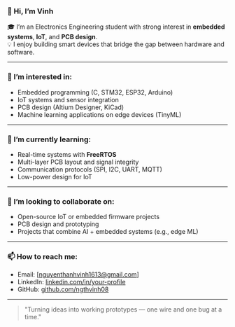 ### 👋 Hi, I’m Vinh

🎓 I’m an Electronics Engineering student with strong interest in **embedded systems**, **IoT**, and **PCB design**.  
💡 I enjoy building smart devices that bridge the gap between hardware and software.

---

### 👀 I’m interested in:
- Embedded programming (C, STM32, ESP32, Arduino)
- IoT systems and sensor integration
- PCB design (Altium Designer, KiCad)
- Machine learning applications on edge devices (TinyML)

---

### 🌱 I’m currently learning:
- Real-time systems with **FreeRTOS**
- Multi-layer PCB layout and signal integrity
- Communication protocols (SPI, I2C, UART, MQTT)
- Low-power design for IoT

---

### 💞️ I’m looking to collaborate on:
- Open-source IoT or embedded firmware projects
- PCB design and prototyping
- Projects that combine AI + embedded systems (e.g., edge ML)

---

### 📫 How to reach me:
- Email: [nguyenthanhvinh1613@gmail.com]  
- LinkedIn: [linkedin.com/in/your-profile](www.linkedin.com/in/imfabian)  
- GitHub: [github.com/ngthvinh08](https://www.linkedin.com/in/nguyen-thanh-vinh-0453bb274/)

---

> "Turning ideas into working prototypes — one wire and one bug at a time."
